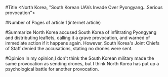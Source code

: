 #Title 
<North Korea, "South Korean UAVs Invade Over Pyongyang...Serious provocation">

#Number of Pages of article 
1(internet article)

#Summarize 
North Korea accused South Korea of infiltrating Pyongyang and distributing leaflets, calling it a grave provocation, and warned of immediate action if it happens again. However, South Korea's Joint Chiefs of Staff denied the accusations, stating no drones were sent.

#Opinion 
In my opinion,I don't think the South Korean military made the same provocation as sending drones, but I think North Korea has put up a psychological battle for another provocation.
